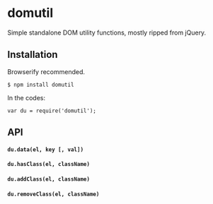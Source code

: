 # domutil

Simple standalone DOM utility functions, mostly ripped from jQuery.

## Installation

Browserify recommended.

	$ npm install domutil

In the codes:

	var du = require('domutil');

## API

#### `du.data(el, key [, val])`

#### `du.hasClass(el, className)`

#### `du.addClass(el, className)`

#### `du.removeClass(el, className)`